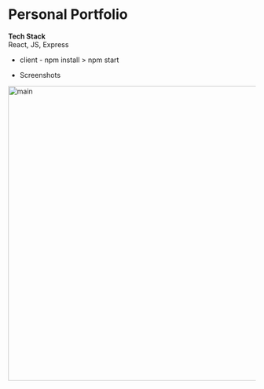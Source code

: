 # Personal Portfolio

**Tech Stack**   
React, JS, Express


* client - npm install > npm start

* Screenshots
<img width="600" alt="main" src="https://user-images.githubusercontent.com/60384482/81046766-0bd69c80-8ef4-11ea-80ce-c059124be584.png">

